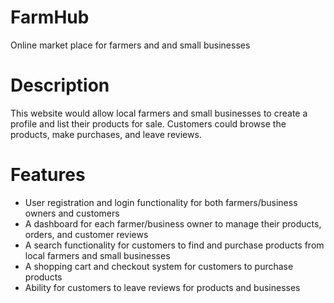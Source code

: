 # FarmHub
Online market place for farmers and and small businesses

# Description 
This website would allow local farmers and small businesses to create a profile and list their products for sale. Customers could browse the products, make purchases, and leave reviews.

# Features

- User registration and login functionality for both farmers/business owners and customers
- A dashboard for each farmer/business owner to manage their products, orders, and customer reviews
- A search functionality for customers to find and purchase products from local farmers and small businesses
- A shopping cart and checkout system for customers to purchase products
- Ability for customers to leave reviews for products and businesses

